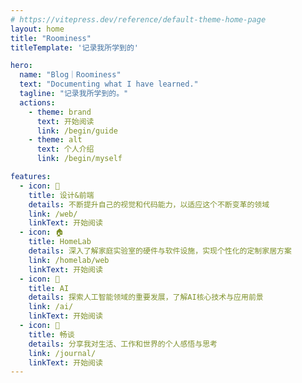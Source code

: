 ```yaml
---
# https://vitepress.dev/reference/default-theme-home-page
layout: home
title: "Roominess"
titleTemplate: '记录我所学到的'

hero:
  name: "Blog｜Roominess"
  text: "Documenting what I have learned."
  tagline: "记录我所学到的。"
  actions:
    - theme: brand
      text: 开始阅读
      link: /begin/guide
    - theme: alt
      text: 个人介绍
      link: /begin/myself

features:
  - icon: 🎨
    title: 设计&前端
    details: 不断提升自己的视觉和代码能力，以适应这个不断变革的领域
    link: /web/
    linkText: 开始阅读
  - icon: 🏠
    title: HomeLab
    details: 深入了解家庭实验室的硬件与软件设施，实现个性化的定制家居方案
    link: /homelab/web
    linkText: 开始阅读
  - icon: 🤖
    title: AI
    details: 探索人工智能领域的重要发展，了解AI核心技术与应用前景
    link: /ai/
    linkText: 开始阅读
  - icon: 💬
    title: 畅谈
    details: 分享我对生活、工作和世界的个人感悟与思考
    link: /journal/
    linkText: 开始阅读
---
```


